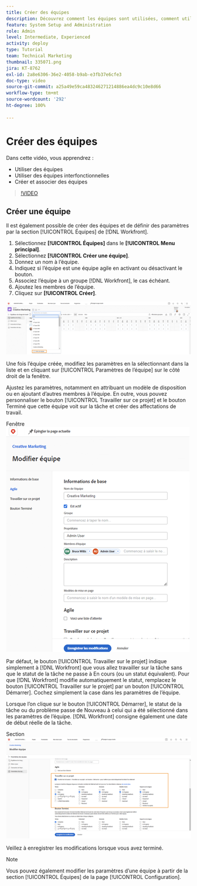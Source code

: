 ```yaml
---
title: Créer des équipes
description: Découvrez comment les équipes sont utilisées, comment utiliser des équipes interfonctionnelles et comment créer des équipes pour organiser les utilisateurs ou utilisatrices et accorder des autorisations.
feature: System Setup and Administration
role: Admin
level: Intermediate, Experienced
activity: deploy
type: Tutorial
team: Technical Marketing
thumbnail: 335071.png
jira: KT-8762
exl-id: 2a8e6306-36e2-4058-b9ab-e3fb37e6cfe3
doc-type: video
source-git-commit: a25a49e59ca483246271214886ea4dc9c10e8d66
workflow-type: tm+mt
source-wordcount: '292'
ht-degree: 100%

---
```


# Créer des équipes

Dans cette vidéo, vous apprendrez :

* Utiliser des équipes
* Utiliser des équipes interfonctionnelles
* Créer et associer des équipes

>[!VIDEO](https://video.tv.adobe.com/v/335071/?quality=12&learn=on)

## Créer une équipe

Il est également possible de créer des équipes et de définir des paramètres par la section [!UICONTROL Équipes] de [!DNL Workfront].

1. Sélectionnez **[!UICONTROL Équipes]** dans le **[!UICONTROL Menu principal]**.
1. Sélectionnez **[!UICONTROL Créer une équipe]**.
1. Donnez un nom à l’équipe.
1. Indiquez si l’équipe est une équipe agile en activant ou désactivant le bouton.
1. Associez l’équipe à un groupe [!DNL Workfront], le cas échéant.
1. Ajoutez les membres de l’équipe.
1. Cliquez sur **[!UICONTROL Créer]**.

![Menu Équipe sur la page [!UICONTROL Équipes]](assets/admin-fund-create-team.png)

Une fois l’équipe créée, modifiez les paramètres en la sélectionnant dans la liste et en cliquant sur [!UICONTROL Paramètres de l’équipe] sur le côté droit de la fenêtre.

Ajustez les paramètres, notamment en attribuant un modèle de disposition ou en ajoutant d’autres membres à l’équipe. En outre, vous pouvez personnaliser le bouton [!UICONTROL Travailler sur ce projet] et le bouton Terminé que cette équipe voit sur la tâche et créer des affectations de travail.

Fenêtre ![[!UICONTROL Modifier l’équipe]](assets/admin-fund-team-settings.png)

Par défaut, le bouton [!UICONTROL Travailler sur le projet] indique simplement à [!DNL Workfront] que vous allez travailler sur la tâche sans que le statut de la tâche ne passe à En cours (ou un statut équivalent). Pour que [!DNL Workfront] modifie automatiquement le statut, remplacez le bouton [!UICONTROL Travailler sur le projet] par un bouton [!UICONTROL Démarrer]. Cochez simplement la case dans les paramètres de l’équipe.

Lorsque l’on clique sur le bouton [!UICONTROL Démarrer], le statut de la tâche ou du problème passe de Nouveau à celui qui a été sélectionné dans les paramètres de l’équipe. [!DNL Workfront] consigne également une date de début réelle de la tâche.

Section ![[!UICONTROL Travailler sur le projet] de la fenêtre [!UICONTROL Modifier l’équipe]](assets/admin-fund-start-button-team.png)

Veillez à enregistrer les modifications lorsque vous avez terminé.


>[!NOTE]
>
>Vous pouvez également modifier les paramètres d’une équipe à partir de la section [!UICONTROL Équipes] de la page [!UICONTROL Configuration].

<!---
learn more URLs
Create a team
Work On It and Done button overview
--->
